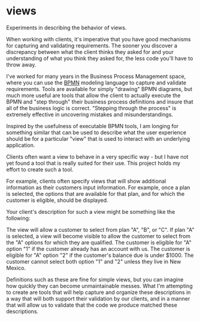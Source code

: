 # views
Experiments in describing the behavior of views.

When working with clients, it's imperative that you have good mechanisms for capturing and validating requirements. The sooner you discover a discrepancy between what the client thinks they asked for and your understanding of what you think they asked for, the less code you'll have to throw away.

I've worked for many years in the Business Process Management space, where you can use the [BPMN](http://www.bpmn.org/ "BPMN") modeling language to capture and validate requirements. Tools are available for simply "drawing" BPMN diagrams, but much more useful are tools that allow the client to actually execute the BPMN and "step through" their business process definitions and insure that all of the business logic is correct. "Stepping through the process" is extremely effective in uncovering mistakes and misunderstandings.

Inspired by the usefulness of executable BPMN tools, I am longing for something similar that can be used to describe what the user experience should be for a particular "view" that is used to interact with an underlying application.

Clients often want a view to behave in a very specific way - but I have not yet found a tool that is really suited for their use. This project holds my effort to create such a tool.

For example, clients often specify views that will show additional information as their customers input information. For example, once a plan is selected, the options that are available for that plan, and for which the customer is eligible, should be displayed.

Your client's description for such a view might be something like the following:
  
The view will allow a customer to select from plan "A", "B", or "C".
If plan "A" is selected, a view will become visible to allow the customer to select from the "A" options for which they are qualified.
The customer is eligible for "A" option "1" if the customer already has an account with us.
The customer is eligible for "A" option "2" if the customer's balance due is under $1000.
The customer cannot select both option "1" and "2" unless they live in New Mexico.

Definitions such as these are fine for simple views, but you can imagine how quickly they can become unmaintainable messes.
What I'm attempting to create are tools that will help capture and organize these descriptions in a way that will both support their validation by our clients, and in a manner that will allow us to validate that the code we produce matched these descriptions.



